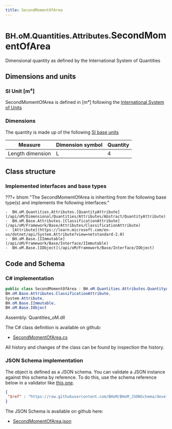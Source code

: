 ```yaml
---
title: SecondMomentOfArea
---
```


# <small>BH.oM.Quantities.Attributes.</small>**SecondMomentOfArea**

Dimensional quantity as defined by the International System of Quantities

## Dimensions and units

### SI Unit [m⁴]

SecondMomentOfArea is defined in [m⁴] following the [International System of Units](https://en.wikipedia.org/wiki/International_System_of_Units) 

### Dimensions

The quantity is made up of the following [SI base units](https://en.wikipedia.org/wiki/SI_base_unit)

| Measure        | Dimension symbol | Quantity |
|------------------|--------|----------|
| Length dimension |  L  |4  |

## Class structure

### Implemented interfaces and base types

???+ bhom "The SecondMomentOfArea is inheriting from the following base type(s) and implements the following interfaces:"

    -  BH.oM.Quantities.Attributes.[QuantityAttribute](/api/oM/Dimensional/Quantities/Attributes/Abstract/QuantityAttribute)
    -  BH.oM.Base.Attributes.[ClassificationAttribute](/api/oM/Framework/Base/Attributes/ClassificationAttribute)
    -  [Attribute](https://learn.microsoft.com/en-us/dotnet/api/System.Attribute?view=netstandard-2.0)
    -  BH.oM.Base.[IImmutable](/api/oM/Framework/Base/Interface/IImmutable)
    -  BH.oM.Base.[IObject](/api/oM/Framework/Base/Interface/IObject)




## Code and Schema

### C# implementation

``` C# title="C#"
public class SecondMomentOfArea : BH.oM.Quantities.Attributes.QuantityAttribute,
BH.oM.Base.Attributes.ClassificationAttribute,
System.Attribute,
BH.oM.Base.IImmutable,
BH.oM.Base.IObject
```

Assembly: Quantities_oM.dll

The C# class definition is available on github:

- [SecondMomentOfArea.cs](https://github.com/BHoM/BHoM/blob/develop/Quantities_oM/Attributes\SecondMomentOfArea.cs)

All history and changes of the class can be found by inspection the history.
### JSON Schema implementation

The object is defined as a JSON schema. You can validate a JSON instance against this schema by reference. To do this, use the schema reference below in a validator like [this one](https://www.jsonschemavalidator.net/).

``` json title="JSON Schema"
{
 "$ref" : "https://raw.githubusercontent.com/BHoM/BHoM_JSONSchema/develop/Quantities_oM/Attributes/SecondMomentOfArea.json"
}
```

The JSON Schema is available on github here:

- [SecondMomentOfArea.json](https://github.com/BHoM/BHoM_JSONSchema/blob/develop/Quantities_oM/Attributes/SecondMomentOfArea.json)
